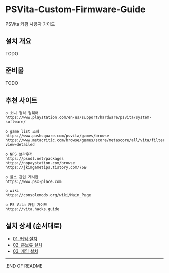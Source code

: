 # PSVita-Custom-Firmware-Guide
PSVita 커펌 사용자 가이드

## 설치 개요
TODO

## 준비물
TODO

## 추천 사이트
```
o 소니 정식 펌웨어
https://www.playstation.com/en-us/support/hardware/psvita/system-software/

o game list 조회
https://www.pushsquare.com/psvita/games/browse
https://www.metacritic.com/browse/games/score/metascore/all/vita/filtered?view=detailed

o NPS 브라우저
https://psndl.net/packages
https://nopaystation.com/browse
https://jkimgametips.tistory.com/769

o 플스 관련 게시판
https://www.psx-place.com

o wiki
https://consolemods.org/wiki/Main_Page

o PS Vita 커펌 가이드
https://vita.hacks.guide

```

## 설치 상세 (순서대로)
* [01. 커펌 설치](01.CustomFirmware/README.md)
* [02. 홈브류 설치](02.Homebrew/README.md)
* [03. 게임 설치](03.Game/README.md)
 
___
.END OF README
